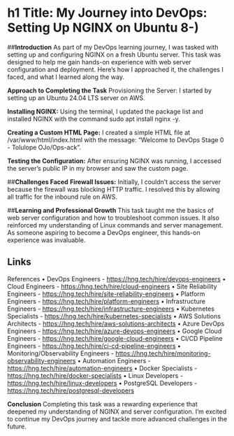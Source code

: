 # h1 Title: My Journey into DevOps: Setting Up NGINX on Ubuntu 8-)

##**Introduction**
As part of my DevOps learning journey, I was tasked with setting up and configuring NGINX on a fresh Ubuntu server. This task was designed to help me gain hands-on experience with web server configuration and deployment. Here’s how I approached it, the challenges I faced, and what I learned along the way.

**Approach to Completing the Task**
Provisioning the Server: I started by setting up an Ubuntu 24.04 LTS server on AWS.

**Installing NGINX:** Using the terminal, I updated the package list and installed NGINX with the command sudo apt install nginx -y.

**Creating a Custom HTML Page:** I created a simple HTML file at /var/www/html/index.html with the message: “Welcome to DevOps Stage 0 - Tolulope OJo/Ops-ack”.

**Testing the Configuration:** After ensuring NGINX was running, I accessed the server’s public IP in my browser and saw the custom page.

##**Challenges Faced**
**Firewall Issues:** Initially, I couldn’t access the server because the firewall was blocking HTTP traffic. I resolved this by allowing all traffic for the inbound rule on AWS.

##**Learning and Professional Growth**
This task taught me the basics of web server configuration and how to troubleshoot common issues. It also reinforced my understanding of Linux commands and server management. As someone aspiring to become a DevOps engineer, this hands-on experience was invaluable. 

## Links
References
• DevOps Engineers -  https://hng.tech/hire/devops-engineers
• Cloud Engineers -  https://hng.tech/hire/cloud-engineers
• Site Reliability Engineers -  https://hng.tech/hire/site-reliability-engineers
• Platform Engineers -  https://hng.tech/hire/platform-engineers
• Infrastructure Engineers -  https://hng.tech/hire/infrastructure-engineers
• Kubernetes Specialists -  https://hng.tech/hire/kubernetes-specialists
• AWS Solutions Architects -  https://hng.tech/hire/aws-solutions-architects
• Azure DevOps Engineers -  https://hng.tech/hire/azure-devops-engineers
• Google Cloud Engineers -  https://hng.tech/hire/google-cloud-engineers
• CI/CD Pipeline Engineers -  https://hng.tech/hire/ci-cd-pipeline-engineers
• Monitoring/Observability Engineers -  https://hng.tech/hire/monitoring-observability-engineers
• Automation Engineers -  https://hng.tech/hire/automation-engineers
• Docker Specialists -  https://hng.tech/hire/docker-specialists
• Linux Developers -  https://hng.tech/hire/linux-developers
• PostgreSQL Developers -  https://hng.tech/hire/postgresql-developers


**Conclusion**
Completing this task was a rewarding experience that deepened my understanding of NGINX and server configuration. I’m excited to continue my DevOps journey and tackle more advanced challenges in the future.
